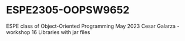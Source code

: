 # ESPE2305-OOPSW9652
ESPE class of Object-Oriented Programming May 2023
Cesar Galarza - workshop 16 Libraries with jar files
